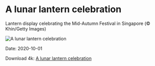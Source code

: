 # A lunar lantern celebration

Lantern display celebrating the Mid-Autumn Festival in Singapore (© Khin/Getty Images)

![A lunar lantern celebration](https://bing.com/th?id=OHR.SingaporeLanterns_EN-US2165733985_UHD.jpg&rf=LaDigue_UHD.jpg&pid=hp&w=1024&h=576)

Date: 2020-10-01

Download 4k: [A lunar lantern celebration](https://bing.com/th?id=OHR.SingaporeLanterns_EN-US2165733985_UHD.jpg&rf=LaDigue_UHD.jpg&pid=hp&w=3840&h=2160)

